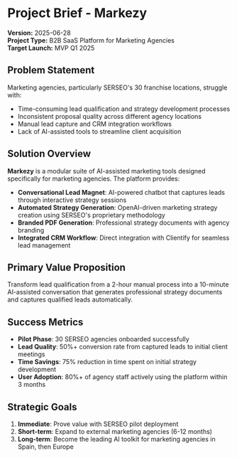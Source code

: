 # Project Brief - Markezy

**Version:** 2025-06-28  
**Project Type:** B2B SaaS Platform for Marketing Agencies  
**Target Launch:** MVP Q1 2025

## Problem Statement

Marketing agencies, particularly SERSEO's 30 franchise locations, struggle with:

- Time-consuming lead qualification and strategy development processes
- Inconsistent proposal quality across different agency locations
- Manual lead capture and CRM integration workflows
- Lack of AI-assisted tools to streamline client acquisition

## Solution Overview

**Markezy** is a modular suite of AI-assisted marketing tools designed specifically for marketing agencies. The platform provides:

- **Conversational Lead Magnet**: AI-powered chatbot that captures leads through interactive strategy sessions
- **Automated Strategy Generation**: OpenAI-driven marketing strategy creation using SERSEO's proprietary methodology
- **Branded PDF Generation**: Professional strategy documents with agency branding
- **Integrated CRM Workflow**: Direct integration with Clientify for seamless lead management

## Primary Value Proposition

Transform lead qualification from a 2-hour manual process into a 10-minute AI-assisted conversation that generates professional strategy documents and captures qualified leads automatically.

## Success Metrics

- **Pilot Phase**: 30 SERSEO agencies onboarded successfully
- **Lead Quality**: 50%+ conversion rate from captured leads to initial client meetings
- **Time Savings**: 75% reduction in time spent on initial strategy development
- **User Adoption**: 80%+ of agency staff actively using the platform within 3 months

## Strategic Goals

1. **Immediate**: Prove value with SERSEO pilot deployment
2. **Short-term**: Expand to external marketing agencies (6-12 months)
3. **Long-term**: Become the leading AI toolkit for marketing agencies in Spain, then Europe
